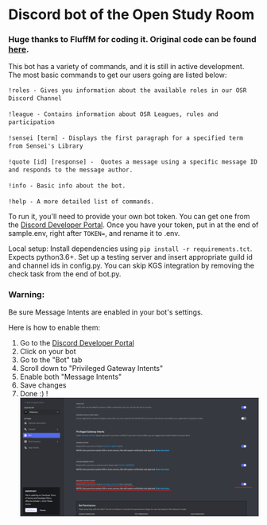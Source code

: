 # Discord bot of the Open Study Room
### Huge thanks to FluffM for coding it. Original code can be found [here](https://github.com/Thrillberg/looking-for-game-bot).

This bot has a variety of commands, and it is still in active development.
The most basic commands to get our users going are listed below:

```
!roles - Gives you information about the available roles in our OSR Discord Channel

!league - Contains information about OSR Leagues, rules and participation

!sensei [term] - Displays the first paragraph for a specified term from Sensei's Library

!quote [id] [response] -  Quotes a message using a specific message ID and responds to the message author.

!info - Basic info about the bot.

!help - A more detailed list of commands.
```

To run it, you'll need to provide your own bot token. You can get one from the [Discord Developer Portal](https://discordapp.com/developers/applications/).
Once you have your token, put in at the end of sample.env, right after `TOKEN=`, and rename it to .env.



Local setup: Install dependencies using `pip install -r requirements.tct`.
Expects python3.6+. Set up a testing server and insert appropriate guild id and
channel ids in config.py. You can skip KGS integration by removing the check
task from the end of bot.py.

### Warning:
Be sure Message Intents are enabled in your bot's settings.

Here is how to enable them:
1. Go to the [Discord Developer Portal](https://discord.com/developers/applications)
2. Click on your bot
3. Go to the "Bot" tab
4. Scroll down to "Privileged Gateway Intents"
5. Enable both "Message Intents"
6. Save changes
7. Done :) !
![img.png](img.png)